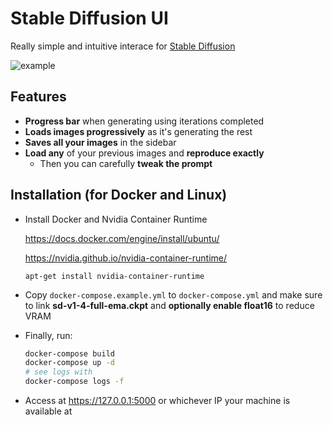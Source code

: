 # Stable Diffusion UI

Really simple and intuitive interace for [Stable Diffusion](https://github.com/CompVis/stable-diffusion)

![example](https://user-images.githubusercontent.com/8362329/187047252-8aab6eaf-6bf0-4511-b929-06d50c8a2e68.gif)

## Features

-   **Progress bar** when generating using iterations completed
-   **Loads images progressively** as it's generating the rest
-   **Saves all your images** in the sidebar
-   **Load any** of your previous images and **reproduce exactly**
    -   Then you can carefully **tweak the prompt**

## Installation (for Docker and Linux)

-   Install Docker and Nvidia Container Runtime

    https://docs.docker.com/engine/install/ubuntu/

    https://nvidia.github.io/nvidia-container-runtime/

    `apt-get install nvidia-container-runtime`

-   Copy `docker-compose.example.yml` to `docker-compose.yml` and make sure to link **sd-v1-4-full-ema.ckpt** and **optionally enable float16** to reduce VRAM

-   Finally, run:

    ```bash
    docker-compose build
    docker-compose up -d
    # see logs with
    docker-compose logs -f
    ```

-   Access at https://127.0.0.1:5000 or whichever IP your machine is available at
